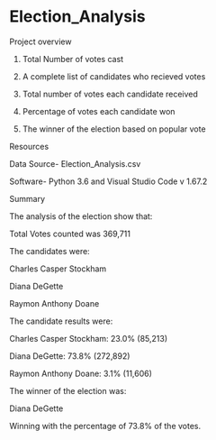 # Election_Analysis

Project overview   
1. Total Number of votes cast

2. A complete list of candidates who recieved votes

3. Total number of votes each candidate received

4. Percentage of votes each candidate won

5. The winner of the election based on popular vote

Resources

Data Source- Election_Analysis.csv

Software- Python 3.6 and Visual Studio Code v 1.67.2

Summary

The analysis of the election show that:

Total Votes counted was 369,711

The candidates were:

Charles Casper Stockham

Diana DeGette

Raymon Anthony Doane

The candidate results were:

Charles Casper Stockham: 23.0% (85,213)

Diana DeGette: 73.8% (272,892)

Raymon Anthony Doane: 3.1% (11,606)

The winner of the election was:

Diana DeGette

Winning with the percentage of 73.8% of the votes.
